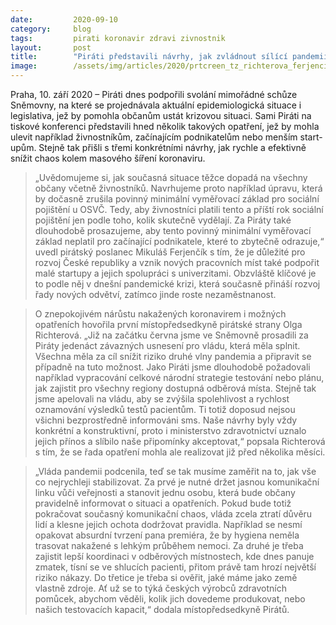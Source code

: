 ```yaml
---
date:         2020-09-10
category:     blog
tags:         pirati koronavir zdravi zivnostnik
layout:       post
title:        "Piráti představili návrhy, jak zvládnout sílící pandemii i podpořit živnostníky a zaměstnanost"
image:        /assets/img/articles/2020/prtcreen_tz_richterova_ferjencik.jpg
---
```


Praha, 10. září 2020 – Piráti dnes podpořili svolání mimořádné schůze Sněmovny, na které se projednávala aktuální epidemiologická situace i legislativa, jež by pomohla občanům ustát krizovou situaci. Sami Piráti na tiskové konferenci představili hned několik takových opatření, jež by mohla ulevit například živnostníkům, začínajícím podnikatelům nebo menším start-upům. Stejně tak přišli s třemi konkrétními návrhy, jak rychle a efektivně snížit chaos kolem masového šíření koronaviru. 

 > „Uvědomujeme si, jak současná situace těžce dopadá na všechny občany včetně živnostníků. Navrhujeme proto například úpravu, která by dočasně zrušila povinný minimální vyměřovací základ pro sociální pojištění u OSVČ. Tedy, aby živnostníci platili tento a příští rok sociální pojištění jen podle toho, kolik skutečně vydělají. Za Piráty také dlouhodobě prosazujeme, aby tento povinný minimální vyměřovací základ neplatil pro začínající podnikatele, které to zbytečně odrazuje,“ uvedl pirátský poslanec Mikuláš Ferjenčík s tím, že je důležité pro rozvoj České republiky a vznik nových pracovních míst také podpořit malé startupy a jejich spolupráci s univerzitami. Obzvláště klíčové je to podle něj v dnešní pandemické krizi, která současně přináší rozvoj řady nových odvětví, zatímco jinde roste nezaměstnanost. 


 > O znepokojivém nárůstu nakažených koronavirem i možných opatřeních hovořila první místopředsedkyně pirátské strany Olga Richterová. „Již na začátku června jsme ve Sněmovně prosadili za Piráty jedenáct závazných usnesení pro vládu, která měla splnit. Všechna měla za cíl snížit riziko druhé vlny pandemia a připravit se případně na tuto možnost. Jako Piráti jsme dlouhodobě požadovali například vypracování celkové národní strategie testování nebo plánu, jak zajistit pro všechny regiony dostupná odběrová místa. Stejně tak jsme apelovali na vládu, aby se zvýšila spolehlivost a rychlost oznamování výsledků testů pacientům. Ti totiž doposud nejsou všichni bezprostředně  informováni sms. Naše návrhy byly vždy konkrétní a konstruktivní, proto i ministerstvo zdravotnictví uznalo jejich přínos a slíbilo naše připomínky akceptovat,“ popsala Richterová s tím, že se řada opatření mohla ale realizovat již před několika měsíci. 


 > „Vláda pandemii podcenila, teď se tak musíme zaměřit na to, jak vše co nejrychleji stabilizovat. Za prvé je nutné držet jasnou komunikační linku vůči veřejnosti a stanovit jednu osobu, která bude občany pravidelně informovat o situaci a opatřeních. Pokud bude totiž pokračovat současný komunikační chaos, vláda zcela ztratí důvěru lidí a klesne jejich ochota dodržovat pravidla. Například se nesmí opakovat absurdní tvrzení pana premiéra, že by hygiena neměla trasovat nakažené s lehkým průběhem nemoci. Za druhé je třeba zajistit lepší koordinaci v odběrových místnostech, kde dnes panuje zmatek, tísní se ve shlucích pacienti, přitom právě tam hrozí největší riziko nákazy. Do třetice je třeba si ověřit, jaké máme jako země vlastně zdroje. Ať už se to týká českých výrobců zdravotních pomůcek, abychom věděli, kolik jich dovedeme produkovat, nebo našich testovacích kapacit,“ dodala místopředsedkyně Pirátů. 
